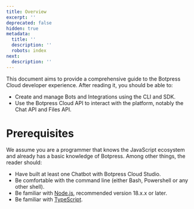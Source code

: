 ```yaml
---
title: Overview
excerpt: ''
deprecated: false
hidden: true
metadata:
  title: ''
  description: ''
  robots: index
next:
  description: ''
---
```

This document aims to provide a comprehensive guide to the Botpress Cloud developer experience. After reading it, you should be able to:

* Create and manage Bots and Integrations using the CLI and SDK.
* Use the Botpress Cloud API to interact with the platform, notably the Chat API and Files API.

# Prerequisites

We assume you are a programmer that knows the JavaScript ecosystem and already has a basic knowledge of Botpress. Among other things, the reader should:

* Have built at least one Chatbot with Botpress Cloud Studio.
* Be comfortable with the command line (either Bash, Powershell or any other shell).
* Be familiar with [Node.js](https://nodejs.org/en/), recommended version 18.x.x or later.
* Be familiar with [TypeScript](https://www.typescriptlang.org/).
